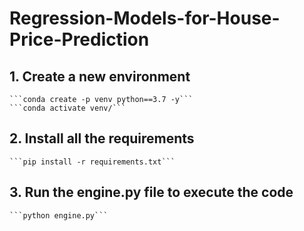 # Regression-Models-for-House-Price-Prediction

## 1. Create a new environment

    ```conda create -p venv python==3.7 -y```
    ```conda activate venv/```

## 2. Install all the requirements

    ```pip install -r requirements.txt```

## 3. Run the engine.py file to execute the code

    ```python engine.py```
